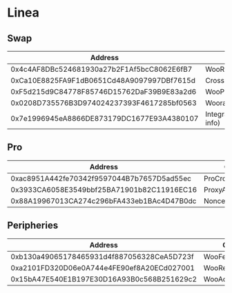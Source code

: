 # Linea

## Swap

<table><thead><tr><th width="463">Address</th><th>Contract</th></tr></thead><tbody><tr><td>0x4c4AF8DBc524681930a27b2F1Af5bcC8062E6fB7</td><td>WooRouterV2</td></tr><tr><td>0xCa10E8825FA9F1dB0651Cd48A9097997DBf7615d</td><td>CrossswapRouterv3.1</td></tr><tr><td>0xF5d215d9C84778F85746D15762DaF39B9E83a2d6</td><td>WooPPV2</td></tr><tr><td>0x0208D735576B3D974024237393F4617285bf0563</td><td>WooracleV2.1</td></tr><tr><td>0x7e1996945eA8866DE873179DC1677E93A4380107</td><td>IntegrationHelper(token info)</td></tr></tbody></table>

## Pro

<table><thead><tr><th width="470">Address</th><th>Contract</th></tr></thead><tbody><tr><td>0xac8951A442fe70342f9597044B7b7657D5ad55ec</td><td>ProCrossChainRouter</td></tr><tr><td>0x3933CA6058E3549bbf25BA71901b82C11916EC16</td><td>ProxyAdmin</td></tr><tr><td>0x88A19967013CA274c296bFA433eb1BAc4D47B0dc</td><td>NonceCounter</td></tr></tbody></table>

## Peripheries

<table><thead><tr><th width="474">Address</th><th>Contract</th></tr></thead><tbody><tr><td>0xb130a49065178465931d4f887056328CeA5D723f</td><td>WooFeeManager</td></tr><tr><td>0xa2101FD320D06e0A744e4FE90ef8A20ECd027001</td><td>WooRebateManager</td></tr><tr><td>0x15bA47E540E1B197E30D16A93B0c568B251629c2</td><td>WooAccessManager</td></tr></tbody></table>
